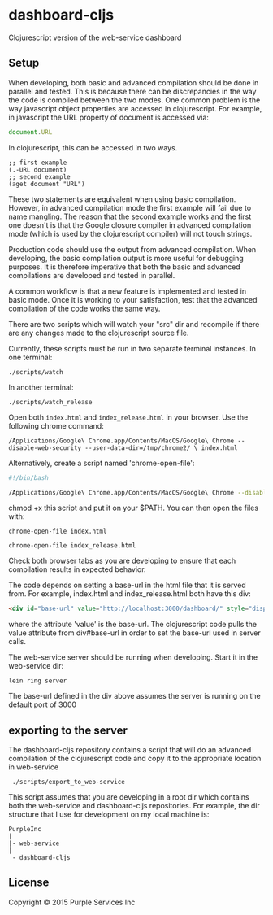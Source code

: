 # dashboard-cljs

Clojurescript version of the web-service dashboard

## Setup

When developing, both basic and advanced compilation should be done in parallel and tested. This is because there can be discrepancies in the way the code is compiled between the two modes. One common problem is the way javascript object properties are accessed in clojurescript. For example, in javascript the URL property of document is accessed via:

```javascript
document.URL
```

In clojurescript, this can be accessed in two ways.

```clojurescript
;; first example
(.-URL document)
;; second example
(aget document "URL")
```

These two statements are equivalent when using basic compilation. However, in advanced compilation mode the first example will fail due to name mangling. The reason that the second example works and the first one doesn't is that the Google closure compiler in advanced compilation mode (which is used by the clojurescript compiler) will not touch strings.

Production code should use the output from advanced compilation. When developing, the basic compilation output is more useful for debugging purposes. It is therefore imperative that both the basic and advanced compilations are developed and tested in parallel.

A common workflow is that a new feature is implemented and tested in basic mode. Once it is working to your satisfaction, test that the advanced compilation of the code works the same way.

There are two scripts which will watch your "src" dir and recompile if there are any changes made to the clojurescript source file.

Currently, these scripts must be run in two separate terminal instances. In one terminal:

	./scripts/watch

In another terminal:

	./scripts/watch_release

Open both `index.html` and `index_release.html` in your browser. Use the following chrome command:

	/Applications/Google\ Chrome.app/Contents/MacOS/Google\ Chrome --disable-web-security --user-data-dir=/tmp/chrome2/ \ index.html

Alternatively, create a script named 'chrome-open-file':

```bash
#!/bin/bash

/Applications/Google\ Chrome.app/Contents/MacOS/Google\ Chrome --disable-web-security --user-data-dir=/tmp/chrome2/ \ $1
```

chmod +x this script and put it on your $PATH. You can then open the files with:

	chrome-open-file index.html

	chrome-open-file index_release.html

Check both browser tabs as you are developing to ensure that each compilation results in expected behavior. 


The code depends on setting a base-url in the html file that it is served from. For example, index.html and index_release.html both have this div:

```html
<div id="base-url" value="http://localhost:3000/dashboard/" style="display: none;"></div>
```

where the attribute 'value' is the base-url. The clojurescript code pulls the value attribute from div#base-url in order to set the base-url used in server calls.

The web-service server should be running when developing. Start it in the web-service dir:

	lein ring server

The base-url defined in the div above assumes the server is running on the default port of 3000

## exporting to the server

The dashboard-cljs repository contains a script that will do an advanced compilation of the clojurescript code and copy it to the appropriate location in web-service

	 ./scripts/export_to_web-service

This script assumes that you are developing in a root dir which contains both the web-service and dashboard-cljs repositories. For example, the dir structure that I use for development on my local machine is:

	PurpleInc
	|
	|- web-service
	|
	 - dashboard-cljs


## License

Copyright © 2015 Purple Services Inc
